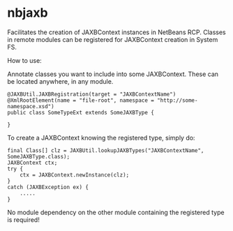 # nbjaxb

Facilitates the creation of JAXBContext instances in NetBeans RCP. Classes in remote modules can be registered for JAXBContext creation in System FS. 

How to use:

Annotate classes you want to include into some JAXBContext. These can be located anywhere, in any module.  

```
@JAXBUtil.JAXBRegistration(target = "JAXBContextName")
@XmlRootElement(name = "file-root", namespace = "http://some-namespace.xsd")
public class SomeTypeExt extends SomeJAXBType {

}
```


To create a JAXBContext knowing the registered type, simply do: 

```
final Class[] clz = JAXBUtil.lookupJAXBTypes("JAXBContextName", SomeJAXBType.class); 
JAXBContext ctx;
try {
    ctx = JAXBContext.newInstance(clz);
} 
catch (JAXBException ex) {
    .....
}
```

No module dependency on the other module containing the registered type is required!
